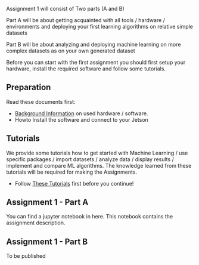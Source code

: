 Assignment 1 will consist of Two parts (A and B)

Part A will be about getting acquainted with all tools / hardware / environments and deploying your first learning algorithms on relative simple datasets

Part B will be about analyzing and deploying machine learning on more complex datasets as on your own generated dataset

Before you can start with the first assignment you should first setup your hardware, install the required software and follow some tutorials.

## Preparation


Read these documents first:
- [Background Information](Background_information.md) on used hardware / software.
- Howto Install the software and connect to your Jetson

## Tutorials

We provide some tutorials how to get started with Machine Learning / use specific packages / import datasets / analyze data  / display results / implement and compare ML algorithms.
The knowledge learned from these tutorials will be required for making the Assignments.

- Follow [These Tutorials](Tutorials) first before you continue!

## Assignment 1 - Part A

You can find a jupyter notebook in here.
This notebook contains the assignment description.



## Assignment 1 - Part B

To be published
